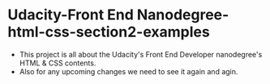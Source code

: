 # Udacity-Front End Nanodegree-html-css-section2-examples

- This project is all about the Udacity's Front End Developer nanodegree's HTML & CSS contents.
- Also for any upcoming changes we need to see it again and agin.
